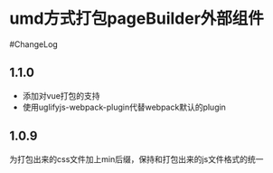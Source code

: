 # umd方式打包pageBuilder外部组件

#ChangeLog

## 1.1.0

* 添加对vue打包的支持
* 使用uglifyjs-webpack-plugin代替webpack默认的plugin

## 1.0.9
为打包出来的css文件加上min后缀，保持和打包出来的js文件格式的统一
